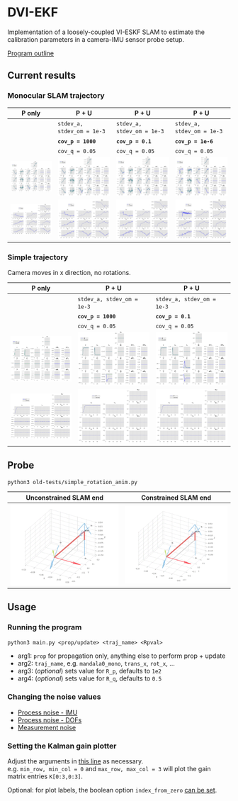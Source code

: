 # DVI-EKF
Implementation of a loosely-coupled VI-ESKF SLAM to estimate
the calibration parameters in a camera-IMU sensor probe setup.

[Program outline](https://www.evernote.com/l/AeQSiL2U6txCWbgNAi1G9mUtWune-gjHNlU/)

## Current results
### Monocular SLAM trajectory
P only  | P + U | P + U | P + U
---     | ---   | ---   | --- |
&nbsp;  | `stdev_a, stdev_om = 1e-3`  | `stdev_a, stdev_om = 1e-3` | `stdev_a, stdev_om = 1e-3`  
&nbsp;  | **`cov_p = 1000`** | **`cov_p = 0.1`**  | **`cov_p = 1e-6`**
&nbsp;  | `cov_q = 0.05` | `cov_q = 0.05` | `cov_q = 0.05`
![](img/kf_mandala0_mono_prop_imu.png) | ![](img/kf_mandala0_mono_upd_Rp1000.0_Rq0.05_imu.png) | ![](img/kf_mandala0_mono_upd_Rp0.1_Rq0.05_imu.png) | ![](img/kf_mandala0_mono_upd_Rp1e-06_Rq0.05_imu.png)
![](img/kf_mandala0_mono_prop_cam.png) | ![](img/kf_mandala0_mono_upd_Rp1000.0_Rq0.05_cam.png) | ![](img/kf_mandala0_mono_upd_Rp0.1_Rq0.05_cam.png) | ![](img/kf_mandala0_mono_upd_Rp1e-06_Rq0.05_cam.png)

### Simple trajectory
Camera moves in x direction, no rotations.

P only  | P + U | P + U 
---     | ---   | ---   
&nbsp;  | `stdev_a, stdev_om = 1e-3`  | `stdev_a, stdev_om = 1e-3` 
&nbsp;  | **`cov_p = 1000`** | **`cov_p = 0.1`**
&nbsp;  | `cov_q = 0.05` | `cov_q = 0.05` 
![](img/kf_trans_x_prop_imu.png) | ![](img/kf_trans_x_upd_Rp1000.0_Rq0.05_imu.png) | ![](img/kf_trans_x_upd_Rp0.1_Rq0.05_imu.png)
![](img/kf_trans_x_prop_cam.png) | ![](img/kf_trans_x_upd_Rp1000.0_Rq0.05_cam.png) | ![](img/kf_trans_x_upd_Rp0.1_Rq0.05_cam.png)

## Probe
```
python3 old-tests/simple_rotation_anim.py
```
Unconstrained SLAM end | Constrained SLAM end
--- | ---
![](img/probe_uncon.gif) | ![](img/probe_con.gif)

## Usage
### Running the program
```
python3 main.py <prop/update> <traj_name> <Rpval>
```
* arg1: `prop` for propagation only, anything else to perform prop + update
* arg2: `traj_name`, e.g. `mandala0_mono`, `trans_x`, `rot_x`, ...
* arg3: (_optional_) sets value for `R_p`, defaults to `1e2`
* arg4: (_optional_) sets value for `R_q`, defaults to `0.5`

### Changing the noise values
* [Process noise - IMU](https://github.com/feudalism/dvi-ekf/blob/95afc6e5996ef68fc3ec3b39d4f063dd8248ce6e/generate_data.py#L35)
* [Process noise - DOFs](https://github.com/feudalism/dvi-ekf/blob/95afc6e5996ef68fc3ec3b39d4f063dd8248ce6e/Filter/Filter.py#L207)
* [Measurement noise](https://github.com/feudalism/dvi-ekf/blob/95afc6e5996ef68fc3ec3b39d4f063dd8248ce6e/main.py#L33)

### Setting the Kalman gain plotter
Adjust the arguments in [this line](https://github.com/feudalism/dvi-ekf/blob/95afc6e5996ef68fc3ec3b39d4f063dd8248ce6e/main.py#L40)
as necessary.  
e.g. `min_row, min_col = 0` and `max_row, max_col = 3` will plot the gain matrix entries `K[0:3,0:3]`.

Optional: for plot labels, the boolean option `index_from_zero` [can be set](https://github.com/feudalism/dvi-ekf/blob/95afc6e5996ef68fc3ec3b39d4f063dd8248ce6e/main.py#L85).


